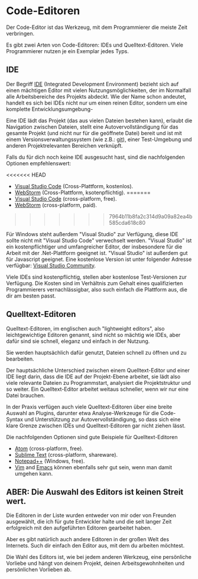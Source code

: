 # Code-Editoren

Der Code-Editor ist das Werkzeug, mit dem Programmierer die meiste Zeit verbringen. 

Es gibt zwei Arten von Code-Editoren: IDEs und Quelltext-Editoren. Viele Programmierer nutzen je ein Exemplar jedes Typs.

## IDE

Der Begriff [IDE](https://en.wikipedia.org/wiki/Integrated_development_environment) (Integrated Development Environment) bezieht sich auf einen mächtigen Editor mit vielen Nutzungsmöglichkeiten, der im Normalfall alle Arbeitsbereiche des Projekts abdeckt. Wie der Name schon andeutet, handelt es sich bei IDEs nicht nur um einen reinen Editor, sondern um eine komplette Entwicklungsumgebung-

Eine IDE lädt das Projekt (das aus vielen Dateien bestehen kann), erlaubt die Navigation zwischen Dateien, stellt eine Autovervollständigung für das gesamte Projekt (und nicht nur für die geöffnete Datei) bereit und ist mit einem Versionsverwaltungssystem (wie z.B.: [git](https://git-scm.com/)), einer Test-Umgebung und anderen Projektrelevanten Bereichen verknüpft.

Falls du für dich noch keine IDE ausgesucht hast, sind die nachfolgenden Optionen empfehlenswert:

<<<<<<< HEAD
- [Visual Studio Code](https://code.visualstudio.com/) (Cross-Plattform, kostenlos).
- [WebStorm](http://www.jetbrains.com/webstorm/) (Cross-Plattform, ksotenpflichtig).
=======
- [Visual Studio Code](https://code.visualstudio.com/) (cross-platform, free).
- [WebStorm](https://www.jetbrains.com/webstorm/) (cross-platform, paid).
>>>>>>> 7964b11b8fa2c314d9a09a82ea4b585cda618c80

Für Windows steht außerdem "Visual Studio" zur Verfügung, diese IDE sollte nicht mit "Visual Studio Code" verwechselt werden. "Visual Studio" ist ein kostenpflichtiger und umfangreicher Editor, der insbesondere für die Arbeit mit der .Net-Plattform geeignet ist. "Visual Studio" ist außerdem gut für Javascript geeignet. Eine kostenlose Version ist unter folgender Adresse verfügbar: [Visual Studio Community](https://www.visualstudio.com/vs/community/).

Viele IDEs sind kostenpflichtig, stellen aber kostenlose Test-Versionen zur Verfügung. Die Kosten sind im Verhältnis zum Gehalt eines qualifizierten Programmierers vernachlässigbar, also such einfach die Plattform aus, die dir am besten passt.

## Quelltext-Editoren

Quelltext-Editoren, im englischen auch "lightweight editors", also leichtgewichtige Editoren genannt, sind nicht so mächtig wie IDEs, aber dafür sind sie schnell, eleganz und einfach in der Nutzung.

Sie werden hauptsächlich dafür genutzt, Dateien schnell zu öffnen und zu bearbeiten.

Der hauptsächliche Unterschied zwischen einem Quelltext-Editor und einer IDE liegt darin, dass die IDE auf der Projekt-Ebene arbeitet, sie lädt also viele relevante Dateien zu Programmstart, analysiert die Projektstruktur und so weiter. Ein Quelltext-Editor arbeitet weitaus schneller, wenn wir nur eine Datei brauchen.  

In der Praxis verfügen auch viele Quelltext-Editoren über eine breite Auswahl an Plugins, darunter etwa Analyse-Werkzeuge für die Code-Syntax und Unterstützung zur Autovervollständigung, so dass sich eine klare Grenze zwischen IDEs und Quelltext-Editoren gar nicht ziehen lässt.    

Die nachfolgenden Optionen sind gute Beispiele für Quelltext-Editoren

- [Atom](https://atom.io/) (cross-platform, free).
- [Sublime Text](http://www.sublimetext.com) (cross-platform, shareware).
- [Notepad++](https://notepad-plus-plus.org/) (Windows, free).
- [Vim](http://www.vim.org/) and [Emacs](https://www.gnu.org/software/emacs/) können ebenfalls sehr gut sein, wenn man damit umgehen kann.

## ABER: Die Auswahl des Editors ist keinen Streit wert.

Die Editoren in der Liste wurden entweder von mir oder von Freunden ausgewählt, die ich für gute Entwickler halte und die seit langer Zeit erfolgreich mit den aufgeführten Editoren gearbeitet haben. 

Aber es gibt natürlich auch andere Editoren in der großen Welt des Internets. Such dir einfach den Editor aus, mit dem du arbeiten möchtest. 

Die Wahl des Editors ist, wie bei jedem anderen Werkzeug, eine persönliche Vorliebe und hängt von deinem Projekt, deinen Arbeitsgewohnheiten und persönlichen Vorlieben ab.

